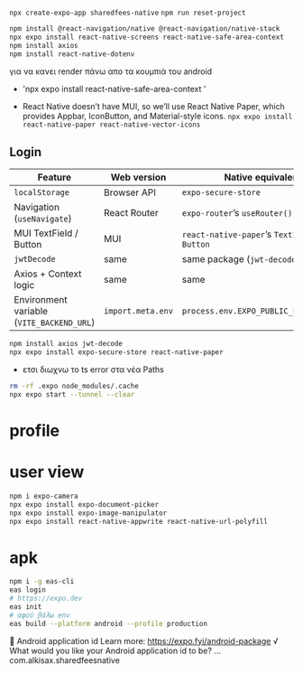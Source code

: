 `npx create-expo-app sharedfees-native`
`npm run reset-project`

```bash
npm install @react-navigation/native @react-navigation/native-stack
npx expo install react-native-screens react-native-safe-area-context
npm install axios
npm install react-native-dotenv
```

για να κανει render πάνω απο τα κουμπιά του android
- 'npx expo install react-native-safe-area-context
'

- React Native doesn’t have MUI, so we’ll use React Native Paper, which provides Appbar, IconButton, and Material-style icons.
`npx expo install react-native-paper react-native-vector-icons`

## Login

| Feature | Web version | Native equivalent |
|----------|--------------|-------------------|
| `localStorage` | Browser API | `expo-secure-store` |
| Navigation (`useNavigate`) | React Router | `expo-router`’s `useRouter()` |
| MUI TextField / Button | MUI | `react-native-paper`’s `TextInput` / `Button` |
| `jwtDecode` | same | same package (`jwt-decode`) |
| Axios + Context logic | same | same |
| Environment variable (`VITE_BACKEND_URL`) | `import.meta.env` | `process.env.EXPO_PUBLIC_BACKEND_URL` |

```bash
npm install axios jwt-decode
npx expo install expo-secure-store react-native-paper
```

- ετσι διωχνω το ts error στα νέα Paths
```bash
rm -rf .expo node_modules/.cache
npx expo start --tunnel --clear
```

# profile
# user view
```bash
npm i expo-camera
npx expo install expo-document-picker
npx expo install expo-image-manipulator
npx expo install react-native-appwrite react-native-url-polyfill
```

# apk
```bash
npm i -g eas-cli
eas login
# https://expo.dev
eas init
# αφού βάλω env
eas build --platform android --profile production
```


📝  Android application id Learn more: https://expo.fyi/android-package
√ What would you like your Android application id to be? ... com.alkisax.sharedfeesnative